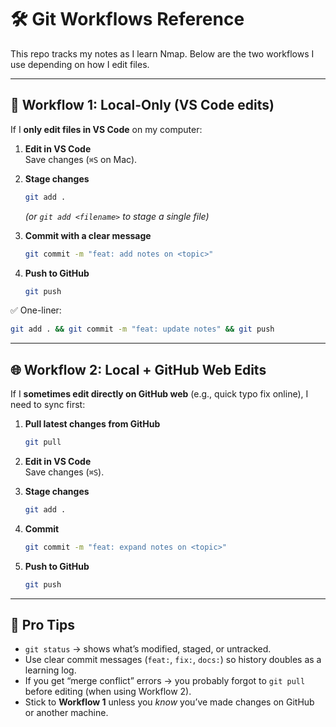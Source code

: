 # 🛠️ Git Workflows Reference

This repo tracks my notes as I learn Nmap. Below are the two workflows I use depending on how I edit files.

---

## 🚀 Workflow 1: Local-Only (VS Code edits)

If I **only edit files in VS Code** on my computer:

1. **Edit in VS Code**  
   Save changes (`⌘S` on Mac).

2. **Stage changes**

   ```bash
   git add .
   ```

   _(or `git add <filename>` to stage a single file)_

3. **Commit with a clear message**

   ```bash
   git commit -m "feat: add notes on <topic>"
   ```

4. **Push to GitHub**
   ```bash
   git push
   ```

✅ One-liner:

```bash
git add . && git commit -m "feat: update notes" && git push
```

---

## 🌐 Workflow 2: Local + GitHub Web Edits

If I **sometimes edit directly on GitHub web** (e.g., quick typo fix online), I need to sync first:

1. **Pull latest changes from GitHub**

   ```bash
   git pull
   ```

2. **Edit in VS Code**  
   Save changes (`⌘S`).

3. **Stage changes**

   ```bash
   git add .
   ```

4. **Commit**

   ```bash
   git commit -m "feat: expand notes on <topic>"
   ```

5. **Push to GitHub**
   ```bash
   git push
   ```

---

## 🧠 Pro Tips

- `git status` → shows what’s modified, staged, or untracked.
- Use clear commit messages (`feat:`, `fix:`, `docs:`) so history doubles as a learning log.
- If you get “merge conflict” errors → you probably forgot to `git pull` before editing (when using Workflow 2).
- Stick to **Workflow 1** unless you _know_ you’ve made changes on GitHub or another machine.
